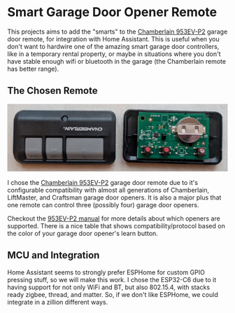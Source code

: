 # Smart Garage Door Opener Remote

This projects aims to add the "smarts" to the [Chamberlain 953EV-P2]
garage door remote, for integration with Home Assistant. This is useful when
you don't want to hardwire one of the amazing smart garage door controllers,
like in a temporary rental property, or maybe in situations where you don't
have stable enough wifi or bluetooth in the garage (the Chamberlain remote has
better range).

## The Chosen Remote

![](images/open-case.jpg)

I chose the [Chamberlain 953EV-P2] garage door remote due to it's configurable
compatibility with almost all generations of Chamberlain, LiftMaster, and
Craftsman garage door openers. It is also a major plus that one remote can
control three (possibly four) garage door openers.

Checkout the [953EV-P2 manual] for more details about which openers are
supported. There is a nice table that shows compatibility/protocol based on the
color of your garage door opener's learn button.

[Chamberlain 953EV-P2]: https://www.chamberlain.com/3-button-visor-garage-door-remote/p/G953EV-P2MC
[953EV-P2 manual]: https://cgi.widen.net/content/uc9vrtoywt/original/114A5043.pdf?u=mcyivk&download=true

## MCU and Integration

Home Assistant seems to strongly prefer ESPHome for custom GPIO pressing stuff,
so we will make this work. I chose the ESP32-C6 due to it having support for
not only WiFi and BT, but also 802.15.4, with stacks ready zigbee, thread, and
matter. So, if we don't like ESPHome, we could integrate in a zillion different
ways.

